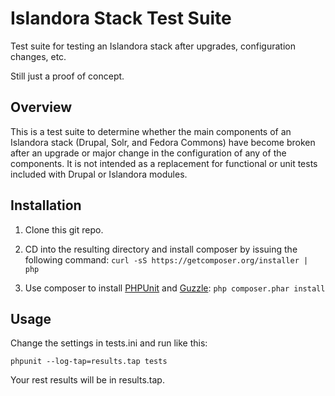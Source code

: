 Islandora Stack Test Suite
==========================

Test suite for testing an Islandora stack after upgrades, configuration changes, etc.

Still just a proof of concept.

## Overview

This is a test suite to determine whether the main components of an Islandora stack (Drupal, Solr, and Fedora Commons) have become broken after an upgrade or major change in the configuration of any of the components. It is not intended as a replacement for functional or unit tests included with Drupal or Islandora modules.

## Installation

1. Clone this git repo.
2. CD into the resulting directory and install composer by issuing the following command: ```curl -sS https://getcomposer.org/installer | php```

3. Use composer to install [PHPUnit](https://phpunit.de/) and [Guzzle](http://guzzle3.readthedocs.org/): ```php composer.phar install```

## Usage

Change the settings in tests.ini and run like this:

```
phpunit --log-tap=results.tap tests
```

Your rest results will be in results.tap.
